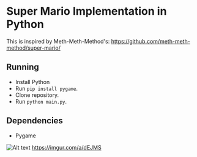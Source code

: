 # Super Mario Implementation in Python

This is inspired by Meth-Meth-Method's: https://github.com/meth-meth-method/super-mario/

## Running

* Install Python
* Run `pip install pygame`.
* Clone repository.
* Run `python main.py`.

## Dependencies

* Pygame

![Alt text](https://i.imgur.com/pGf4624.png)
https://imgur.com/a/dEJMS
